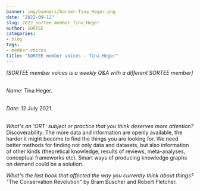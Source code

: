 ```yaml
---
banner: img/banners/banner-Tina_Heger.png
date: "2022-09-12"
slug: 2022_sortee_member_Tina_Heger
author: SORTEE
categories:
- blog
tags:
- member-voices
title: "SORTEE member voices – Tina Heger" 
---
```



*[SORTEE member voices is a weekly Q&A with a different SORTEE member]*   
&nbsp;
&nbsp;

_Name:_ Tina Heger.   
&nbsp;

_Date:_ 12 July 2021.   
&nbsp;

_What's an 'ORT' subject or practice that you think deserves more attention?_   
Discoverability. The more data and information are openly available, the harder it might become to find the things you are looking for. We need better methods for finding not only data and datasets, but also information of other kinds (theoretical knowledge, results of reviews, meta-analyses, conceptual frameworks etc). Smart ways of producing knowledge graphs on demand could be a solution.
&nbsp;
&nbsp;

_What's the last book that affected the way you currently think about things?_   
"The Conservation Revolution" by Bram Büscher and Robert Fletcher.
&nbsp;
&nbsp;
